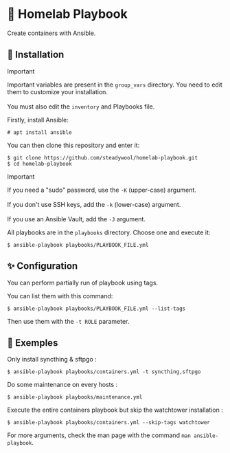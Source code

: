 # 🐋 Homelab Playbook

Create containers with Ansible.

## 🚀 Installation

> [!IMPORTANT]
> Important variables are present in the `group_vars` directory. You need to edit them to customize your installation. </br></br>
> You must also edit the `inventory` and Playbooks file.

Firstly, install Ansible:
```
# apt install ansible
```

You can then clone this repository and enter it:
```
$ git clone https://github.com/steadywool/homelab-playbook.git
$ cd homelab-playbook
```

> [!IMPORTANT]
> If you need a "sudo" password, use the `-K` (upper-case) argument. </br></br>
> If you don't use SSH keys, add the `-k` (lower-case) argument. </br></br>
> If you use an Ansible Vault, add the `-J` argument.

All playbooks are in the `playbooks` directory. Choose one and execute it:
```
$ ansible-playbook playbooks/PLAYBOOK_FILE.yml
```

## ✨ Configuration

You can perform partially run of playbook using tags.

You can list them with this command:
```
$ ansible-playbook playbooks/PLAYBOOK_FILE.yml --list-tags
```

Then use them with the `-t ROLE` parameter.

## 📕 Exemples

Only install syncthing & sftpgo :
```
$ ansible-playbook playbooks/containers.yml -t syncthing,sftpgo
```

Do some maintenance on every hosts :
```
$ ansible-playbook playbooks/maintenance.yml
```

Execute the entire containers playbook but skip the watchtower installation :
```
$ ansible-playbook playbooks/containers.yml --skip-tags watchtower
```

For more arguments, check the man page with the command `man ansible-playbook`.